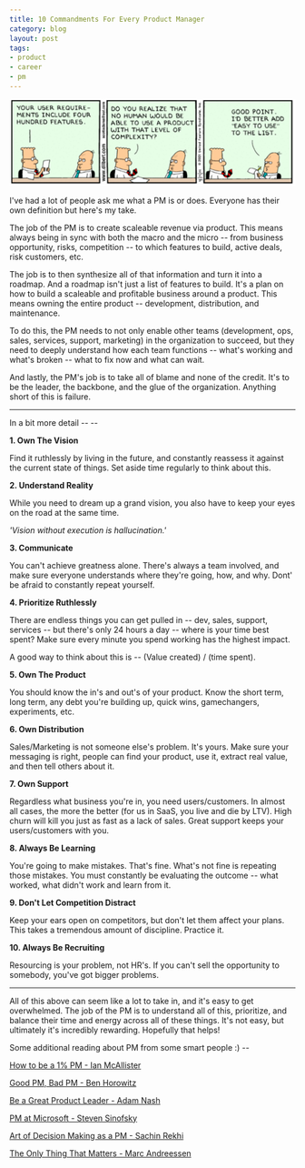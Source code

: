 ```yaml
---
title: 10 Commandments For Every Product Manager
category: blog
layout: post
tags: 
- product
- career
- pm
---
```


![dilbert-pm](/images/dilbert-pm.png)

I've had a lot of people ask me what a PM is or does. Everyone has their own definition but here's my take.

The job of the PM is to create scaleable revenue via product. This means always being in sync with both the macro and the micro -- from business opportunity, risks, competition -- to which features to build, active deals, risk customers, etc. 

The job is to then synthesize all of that information and turn it into a roadmap. And a roadmap isn't just a list of features to build. It's a plan on how to build a scaleable and profitable business around a product. This means owning the entire product -- development, distribution, and maintenance.

To do this, the PM needs to not only enable other teams (development, ops, sales, services, support, marketing) in the organization to succeed, but they need to deeply understand how each team functions -- what's working and what's broken -- what to fix now and what can wait. 

And lastly, the PM's job is to take all of blame and none of the credit. It's to be the leader, the backbone, and the glue of the organization. Anything short of this is failure. 

<hr>

In a bit more detail -- --

**1. Own The Vision**

Find it ruthlessly by living in the future, and constantly reassess it against the current state of things. Set aside time regularly to think about this.

**2. Understand Reality**

While you need to dream up a grand vision, you also have to keep your eyes on the road at the same time.

*'Vision without execution is hallucination.'*

**3. Communicate**

You can't achieve greatness alone. There's always a team involved, and make sure everyone understands where they're going, how, and why. Dont' be afraid to constantly repeat yourself. 

**4. Prioritize Ruthlessly**

There are endless things you can get pulled in -- dev, sales, support, services -- but there's only 24 hours a day -- where is your time best spent? Make sure every minute you spend working has the highest impact. 

A good way to think about this is -- (Value created) / (time spent).

**5. Own The Product**

You should know the in's and out's of your product. Know the short term, long term, any debt you're building up, quick wins, gamechangers, experiments, etc. 

**6. Own Distribution**

Sales/Marketing is not someone else's problem. It's yours. Make sure your messaging is right, people can find your product, use it, extract real value, and then tell others about it. 

**7. Own Support**

Regardless what business you're in, you need users/customers. In almost all cases, the more the better (for us in SaaS, you live and die by LTV). High churn will kill you just as fast as a lack of sales. Great support keeps your users/customers with you.

**8. Always Be Learning**

You're going to make mistakes. That's fine. What's not fine is repeating those mistakes. You must constantly be evaluating the outcome -- what worked, what didn't work and learn from it. 

**9. Don't Let Competition Distract**

Keep your ears open on competitors, but don't let them affect your plans. This takes a tremendous amount of discipline. Practice it.

**10. Always Be Recruiting** 

Resourcing is your problem, not HR's. If you can't sell the opportunity to somebody, you've got bigger problems.

<hr>

All of this above can seem like a lot to take in, and it's easy to get overwhelmed. The job of the PM is to understand all of this, prioritize, and balance their time and energy across all of these things. It's not easy, but ultimately it's incredibly rewarding. Hopefully that helps!

Some additional reading about PM from some smart people :) --

[How to be a 1% PM - Ian McAllister](http://www.quora.com/Product-Management/What-distinguishes-the-Top-1-of-Product-Managers-from-the-Top-10)

[Good PM, Bad PM - Ben Horowitz](http://benhorowitz.files.wordpress.com/2010/05/good-product-manager.pdf)

[Be a Great Product Leader - Adam Nash](http://blog.adamnash.com/2011/12/16/be-a-great-product-leader/)

[PM at Microsoft - Steven Sinofsky](http://blogs.msdn.com/b/techtalk/archive/2005/12/16/504872.aspx)

[Art of Decision Making as a PM - Sachin Rekhi](http://www.sachinrekhi.com/blog/2013/03/18/the-art-of-decision-making-as-a-product-manager)

[The Only Thing That Matters - Marc Andreessen](http://pmarchive.com/guide_to_startups_part4.html)

